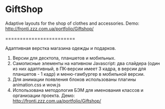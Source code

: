 # GiftShop
Adaptive layouts for the shop of clothes and accessories.
Demo: http://fronti.zzz.com.ua/portfolio/Giftshop/

========================

Адаптивная верстка магазина одежды и подарков.
1. Версии для десктопа, планшетов и мобильных.
2. Самописные элементы на нативном Javascript: два слайдера (один из них адаптивный, в ПК-версии имеет 3 кадра, в версии для планшетов - 1 кадр) и меню-гамбургер в мобильной версии.
3. Для анимации появления блоков использованы плагины animation.css и wow.js
4. Использована методология БЭМ для именования классов и организации проекта. 
Демо: http://fronti.zzz.com.ua/portfolio/Giftshop/
